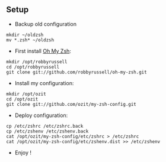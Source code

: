 Setup
-----
* Backup old configuration
~~~
mkdir ~/oldzsh
mv *.zsh* ~/oldzsh
~~~
* First install  [Oh My Zsh](https://github.com/robbyrussell/oh-my-zsh):
~~~
mkdir /opt/robbyrussell
cd /opt/robbyrussell
git clone git://github.com/robbyrussell/oh-my-zsh.git
~~~
* Install my configuration:
~~~
mkdir /opt/ozit
cd /opt/ozit
git clone git://github.com/ozit/my-zsh-config.git
~~~
* Deploy configuration:
~~~
cp /etc/zshrc /etc/zshrc.back
cp /etc/zshenv /etc/zshenv.back
cat /opt/ozit/my-zsh-config/etc/zshrc > /etc/zshrc
cat /opt/ozit/my-zsh-config/etc/zshenv.dist >> /etc/zshenv
~~~
* Enjoy !
